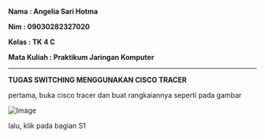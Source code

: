 **Nama          : Angelia Sari Hotma**

**Nim           : 09030282327020**

**Kelas         : TK 4 C**

**Mata Kuliah   : Praktikum Jaringan Komputer**

---

**TUGAS SWITCHING MENGGUNAKAN CISCO TRACER**

pertama, buka cisco tracer dan buat rangkaiannya seperti pada gambar

![Image](https://github.com/user-attachments/assets/84174ebc-1e98-45fe-807f-ccd5b8223c58)

lalu, klik pada bagian S1


